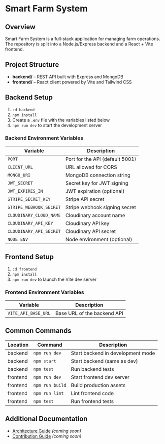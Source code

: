 # Smart Farm System

## Overview
Smart Farm System is a full-stack application for managing farm operations. The repository is split into a Node.js/Express backend and a React + Vite frontend.

## Project Structure
- **backend/** – REST API built with Express and MongoDB
- **frontend/** – React client powered by Vite and Tailwind CSS

## Backend Setup
1. `cd backend`
2. `npm install`
3. Create a `.env` file with the variables listed below
4. `npm run dev` to start the development server

### Backend Environment Variables
| Variable | Description |
| --- | --- |
| `PORT` | Port for the API (default 5001) |
| `CLIENT_URL` | URL allowed for CORS |
| `MONGO_URI` | MongoDB connection string |
| `JWT_SECRET` | Secret key for JWT signing |
| `JWT_EXPIRES_IN` | JWT expiration (optional) |
| `STRIPE_SECRET_KEY` | Stripe API secret |
| `STRIPE_WEBHOOK_SECRET` | Stripe webhook signing secret |
| `CLOUDINARY_CLOUD_NAME` | Cloudinary account name |
| `CLOUDINARY_API_KEY` | Cloudinary API key |
| `CLOUDINARY_API_SECRET` | Cloudinary API secret |
| `NODE_ENV` | Node environment (optional) |

## Frontend Setup
1. `cd frontend`
2. `npm install`
3. `npm run dev` to launch the Vite dev server

### Frontend Environment Variables
| Variable | Description |
| --- | --- |
| `VITE_API_BASE_URL` | Base URL of the backend API |

## Common Commands
| Location | Command | Description |
| --- | --- | --- |
| backend | `npm run dev` | Start backend in development mode |
| backend | `npm start` | Start backend (same as dev) |
| backend | `npm test` | Run backend tests |
| frontend | `npm run dev` | Start frontend dev server |
| frontend | `npm run build` | Build production assets |
| frontend | `npm run lint` | Lint frontend code |
| frontend | `npm test` | Run frontend tests |

## Additional Documentation
- [Architecture Guide](docs/ARCHITECTURE.md) *(coming soon)*
- [Contribution Guide](CONTRIBUTING.md) *(coming soon)*

